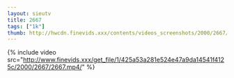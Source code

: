 ```yaml
--- 
layout: sieutv
title: 2667
tags: ["1k"]
thumb: http://hwcdn.finevids.xxx/contents/videos_screenshots/2000/2667/preview.mp4.jpg
---
```

{% include video src="http://www.finevids.xxx/get_file/1/425a53a281e524e47a9da14541f4125c/2000/2667/2667.mp4/" %} 
